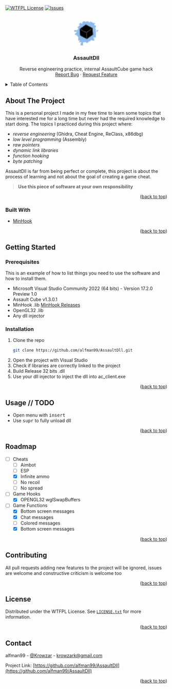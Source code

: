 <div id="top"></div>

[![WTFPL License][license-shield]][license-url]
[![Issues][issues-shield]][issues-url]


<!-- PROJECT LOGO -->
<br />
<div align="center">
  <a href="https://github.com/alfman99/AssaultDll">
    <img src="images/logo.png" alt="Logo" width="80" height="80">
  </a>

<h3 align="center">AssaultDll</h3>

  <p align="center">
    Reverse engineering practice, internal AssaultCube game hack
    <br />
    <!-- <a href="https://github.com/alfman99/AssaultDll">View Demo</a>
    · -->
    <a href="https://github.com/alfman99/AssaultDll/issues">Report Bug</a>
    ·
    <a href="https://github.com/alfman99/AssaultDll/issues">Request Feature</a>
  </p>
</div>



<!-- TABLE OF CONTENTS -->
<details>
  <summary>Table of Contents</summary>
  <ol>
    <li>
      <a href="#about-the-project">About The Project</a>
      <ul>
        <li><a href="#built-with">Built With</a></li>
      </ul>
    </li>
    <li>
      <a href="#getting-started">Getting Started</a>
      <ul>
        <li><a href="#prerequisites">Prerequisites</a></li>
        <li><a href="#installation">Installation</a></li>
      </ul>
    </li>
    <li><a href="#usage">Usage</a></li>
    <li><a href="#roadmap">Roadmap</a></li>
    <li><a href="#contributing">Contributing</a></li>
    <li><a href="#license">License</a></li>
    <li><a href="#contact">Contact</a></li>
    <li><a href="#acknowledgments">Acknowledgments</a></li>
  </ol>
</details>



<!-- ABOUT THE PROJECT -->
## About The Project

This is a personal project I made in my free time to learn some topics that have interested me for a long time but never had the required knowledge to start doing. The topics I practiced during this project where:
- *reverse engineering* (Ghidra, Cheat Engine, ReClass, x86dbg)
- *low level programming* (Assembly)
- *raw pointers*
- *dynamic link libraries*
- *function hooking*
- *byte patching*

AssaultDll is far from being perfect or complete, this project is about the process of learning and not about the goal of creating a game cheat. 

> **Use this piece of software at your own responsibility**

<p align="right">(<a href="#top">back to top</a>)</p>



### Built With

* [MinHook](https://github.com/TsudaKageyu/minhook)

<p align="right">(<a href="#top">back to top</a>)</p>



<!-- GETTING STARTED -->
## Getting Started
### Prerequisites

This is an example of how to list things you need to use the software and how to install them.
* Microsoft Visual Studio Community 2022 (64 bits) - Version 17.2.0 Preview 1.0
* Assault Cube v1.3.0.1
* MinHook .lib [MinHook Releases](https://github.com/TsudaKageyu/minhook/releases)
* OpenGL32 .lib
* Any dll injector

### Installation

1. Clone the repo
   ```sh
   git clone https://github.com/alfman99/AssaultDll.git
   ```
2. Open the project with Visual Studio
3. Check if libraries are correctly linked to the project
4. Build Release 32 bits .dll
5. Use your dll injector to inject the dll into ac_client.exe

<p align="right">(<a href="#top">back to top</a>)</p>



<!-- USAGE EXAMPLES -->
## Usage **// TODO**

- Open menu with <kbd>insert</kbd>
- Use <kbd>supr</kbd> to fully unload dll

<p align="right">(<a href="#top">back to top</a>)</p>



<!-- ROADMAP -->
## Roadmap

- [ ] Cheats
  - [ ] Aimbot
  - [ ] ESP
  - [x] Infinite ammo
  - [ ] No recoil
  - [ ] No spread

- [ ] Game Hooks
  - [x] OPENGL32 wglSwapBuffers

- [ ] Game Functions
  - [x] Bottom screen messages
  - [x] Chat messages
  - [ ] Colored messages
  - [x] Bottom screen messages

<p align="right">(<a href="#top">back to top</a>)</p>



<!-- CONTRIBUTING -->
## Contributing

All pull requests adding new features to the project will be ignored, issues are welcome and constructive criticism is welcome too

<p align="right">(<a href="#top">back to top</a>)</p>



<!-- LICENSE -->
## License

Distributed under the WTFPL License. See [`LICENSE.txt`](https://github.com/alfman99/AssaultDll/blob/master/LICENSE.txt) for more information.

<p align="right">(<a href="#top">back to top</a>)</p>



<!-- CONTACT -->
## Contact

alfman99 - [@Krowzar](https://twitter.com/Krowzar_) - krowzark@gmail.com

Project Link: [https://github.com/alfman99/AssaultDll](https://github.com/alfman99/AssaultDll)

<p align="right">(<a href="#top">back to top</a>)</p>


[issues-shield]: https://img.shields.io/github/issues/alfman99/AssaultDll.svg
[issues-url]: https://github.com/alfman99/AssaultDll/issues
[license-shield]: https://img.shields.io/github/license/alfman99/AssaultDll.svg
[license-url]: https://github.com/alfman99/AssaultDll/blob/master/LICENSE.txt
[product-screenshot]: images/screenshot.png
